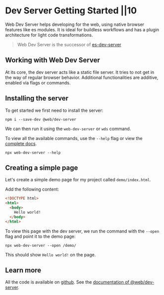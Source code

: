 # Dev Server  Getting Started ||10

Web Dev Server helps developing for the web, using native browser features like es modules. It is ideal for buildless workflows and has a plugin architecture for light code transformations.

> Web Dev Server is the successor of [es-dev-server](https://www.npmjs.com/package/es-dev-server)

## Working with Web Dev Server

At its core, the dev server acts like a static file server. It tries to not get in the way of regular browser behavior. Additional functionalities are additive, enabled via flags or commands.

## Installing the server

To get started we first need to install the server:

```
npm i --save-dev @web/dev-server
```

We can then run it using the `web-dev-server` or `wds` command.

To view all the available commands, use the `--help` flag or view the [complete docs](../../docs/dev-server/overview.md).

```
npx web-dev-server --help
```

## Creating a simple page

Let's create a simple demo page for my project called `demo/index.html`.

Add the following content:

```html
<!DOCTYPE html>
<html>
  <body>
    Hello world!
  </body>
</html>
```

To view this page with the dev server, we run the command with the `--open` flag and point it to the demo page:

```
npx web-dev-server --open /demo/
```

This should show `Hello world!` on the page.

## Learn more

All the code is available on [github](https://github.com/modernweb-dev/example-projects/tree/master/guides/dev-server).
See the [documentation of @web/dev-server](../../docs/dev-server/overview.md).
